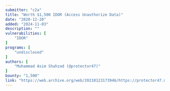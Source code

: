 ```yaml
---
submitter: "c2a"
title: "Worth $1,500 IDOR (Access Unauthorize Data)"
date: "2020-12-20"
added: "2024-11-03"
description: ""
vulnerabilities: [
    "IDOR"
]
programs: [
    "undisclosed"
]
authors: [
    "Muhammad Asim Shahzad (@protector47)"
]
bounty: "1,500"
link: "https://web.archive.org/web/20210123173946/https://protector47.medium.com/worth-1-500-idor-access-unauthorize-data-52604aec99"
---
```




